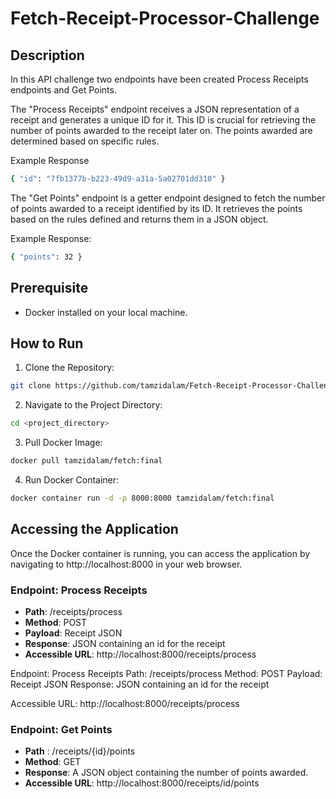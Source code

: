 # Fetch-Receipt-Processor-Challenge



## Description
In this API challenge two endpoints have been created Process Receipts endpoints and Get Points.

The "Process Receipts" endpoint receives a JSON representation of a receipt and generates a unique ID for it. This ID is crucial for retrieving the number of points awarded to the receipt later on. The points awarded are determined based on specific rules.

Example Response

```bash
{ "id": "7fb1377b-b223-49d9-a31a-5a02701dd310" }
```

The "Get Points" endpoint is a getter endpoint designed to fetch the number of points awarded to a receipt identified by its ID. It retrieves the points based on the rules defined and returns them in a JSON object.

Example Response:

```bash
{ "points": 32 }
```

## Prerequisite

- Docker installed on your local machine.

## How to Run
1. Clone the Repository:
```bash
git clone https://github.com/tamzidalam/Fetch-Receipt-Processor-Challenge.git
```
2. Navigate to the Project Directory:
```bash
cd <project_directory>
```
3. Pull Docker Image:
```bash
docker pull tamzidalam/fetch:final
```
4. Run Docker Container:
```bash
docker container run -d -p 8000:8000 tamzidalam/fetch:final
```

## Accessing the Application

Once the Docker container is running, you can access the application by navigating to http://localhost:8000 in your web browser.

### Endpoint: Process Receipts

- **Path**: /receipts/process  
- **Method**: POST  
- **Payload**: Receipt JSON  
- **Response**: JSON containing an id for the receipt
- **Accessible URL**: http://localhost:8000/receipts/process


Endpoint: Process Receipts
Path: /receipts/process
Method: POST
Payload: Receipt JSON
Response: JSON containing an id for the receipt

Accessible URL: http://localhost:8000/receipts/process

### Endpoint: Get Points
- **Path** : /receipts/{id}/points
- **Method**: GET
- **Response**: A JSON object containing the number of points awarded.
- **Accessible URL**: http://localhost:8000/receipts/id/points



